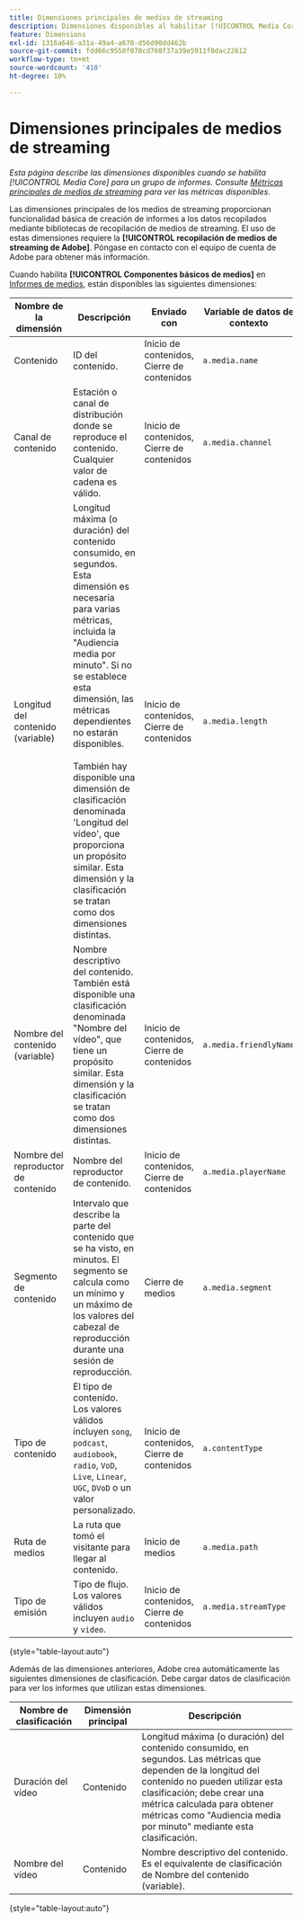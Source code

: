 ```yaml
---
title: Dimensiones principales de medios de streaming
description: Dimensiones disponibles al habilitar [!UICONTROL Media Core] para un grupo de informes.
feature: Dimensions
exl-id: 1316a646-a31a-49a4-a670-d56d90dd462b
source-git-commit: fdd66c9558f070cd760f37a39e5911f0dac22612
workflow-type: tm+mt
source-wordcount: '410'
ht-degree: 10%

---
```


# Dimensiones principales de medios de streaming

*Esta página describe las dimensiones disponibles cuando se habilita [!UICONTROL Media Core] para un grupo de informes. Consulte [Métricas principales de medios de streaming](../metrics/sm-core.md) para ver las métricas disponibles*.

Las dimensiones principales de los medios de streaming proporcionan funcionalidad básica de creación de informes a los datos recopilados mediante bibliotecas de recopilación de medios de streaming. El uso de estas dimensiones requiere la **[!UICONTROL recopilación de medios de streaming de Adobe]**. Póngase en contacto con el equipo de cuenta de Adobe para obtener más información.

Cuando habilita **[!UICONTROL Componentes básicos de medios]** en [Informes de medios](/help/admin/admin/c-manage-report-suites/c-edit-report-suites/media-management.md), están disponibles las siguientes dimensiones:

| Nombre de la dimensión | Descripción | Enviado con | Variable de datos de contexto |
| --- | --- | --- | --- |
| Contenido | ID del contenido. | Inicio de contenidos, Cierre de contenidos | `a.media.name` |
| Canal de contenido | Estación o canal de distribución donde se reproduce el contenido. Cualquier valor de cadena es válido. | Inicio de contenidos, Cierre de contenidos | `a.media.channel` |
| Longitud del contenido (variable) | Longitud máxima (o duración) del contenido consumido, en segundos. Esta dimensión es necesaria para varias métricas, incluida la &quot;Audiencia media por minuto&quot;. Si no se establece esta dimensión, las métricas dependientes no estarán disponibles.<br><br>También hay disponible una dimensión de clasificación denominada &#39;Longitud del vídeo&#39;, que proporciona un propósito similar. Esta dimensión y la clasificación se tratan como dos dimensiones distintas. | Inicio de contenidos, Cierre de contenidos | `a.media.length` |
| Nombre del contenido (variable) | Nombre descriptivo del contenido. También está disponible una clasificación denominada &quot;Nombre del vídeo&quot;, que tiene un propósito similar. Esta dimensión y la clasificación se tratan como dos dimensiones distintas. | Inicio de contenidos, Cierre de contenidos | `a.media.friendlyName` |
| Nombre del reproductor de contenido | Nombre del reproductor de contenido. | Inicio de contenidos, Cierre de contenidos | `a.media.playerName` |
| Segmento de contenido | Intervalo que describe la parte del contenido que se ha visto, en minutos. El segmento se calcula como un mínimo y un máximo de los valores del cabezal de reproducción durante una sesión de reproducción. | Cierre de medios | `a.media.segment` |
| Tipo de contenido | El tipo de contenido. Los valores válidos incluyen `song`, `podcast`, `audiobook`, `radio`, `VoD`, `Live`, `Linear`, `UGC`, `DVoD` o un valor personalizado. | Inicio de contenidos, Cierre de contenidos | `a.contentType` |
| Ruta de medios | La ruta que tomó el visitante para llegar al contenido. | Inicio de medios | `a.media.path` |
| Tipo de emisión | Tipo de flujo. Los valores válidos incluyen `audio` y `video`. | Inicio de contenidos, Cierre de contenidos | `a.media.streamType` |

{style="table-layout:auto"}

Además de las dimensiones anteriores, Adobe crea automáticamente las siguientes dimensiones de clasificación. Debe cargar datos de clasificación para ver los informes que utilizan estas dimensiones.

| Nombre de clasificación | Dimensión principal | Descripción |
| --- | --- | --- |
| Duración del vídeo | Contenido | Longitud máxima (o duración) del contenido consumido, en segundos. Las métricas que dependen de la longitud del contenido no pueden utilizar esta clasificación; debe crear una métrica calculada para obtener métricas como &quot;Audiencia media por minuto&quot; mediante esta clasificación. |
| Nombre del vídeo | Contenido | Nombre descriptivo del contenido. Es el equivalente de clasificación de Nombre del contenido (variable). |

{style="table-layout:auto"}
